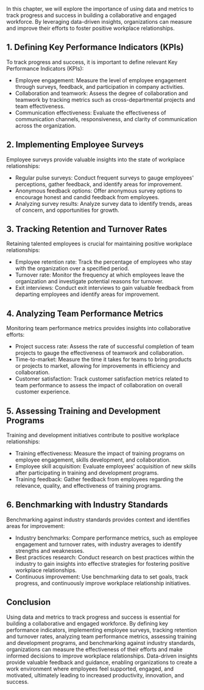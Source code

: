 
In this chapter, we will explore the importance of using data and metrics to track progress and success in building a collaborative and engaged workforce. By leveraging data-driven insights, organizations can measure and improve their efforts to foster positive workplace relationships.

**1. Defining Key Performance Indicators (KPIs)**
-------------------------------------------------

To track progress and success, it is important to define relevant Key Performance Indicators (KPIs):

* Employee engagement: Measure the level of employee engagement through surveys, feedback, and participation in company activities.
* Collaboration and teamwork: Assess the degree of collaboration and teamwork by tracking metrics such as cross-departmental projects and team effectiveness.
* Communication effectiveness: Evaluate the effectiveness of communication channels, responsiveness, and clarity of communication across the organization.

**2. Implementing Employee Surveys**
------------------------------------

Employee surveys provide valuable insights into the state of workplace relationships:

* Regular pulse surveys: Conduct frequent surveys to gauge employees' perceptions, gather feedback, and identify areas for improvement.
* Anonymous feedback options: Offer anonymous survey options to encourage honest and candid feedback from employees.
* Analyzing survey results: Analyze survey data to identify trends, areas of concern, and opportunities for growth.

**3. Tracking Retention and Turnover Rates**
--------------------------------------------

Retaining talented employees is crucial for maintaining positive workplace relationships:

* Employee retention rate: Track the percentage of employees who stay with the organization over a specified period.
* Turnover rate: Monitor the frequency at which employees leave the organization and investigate potential reasons for turnover.
* Exit interviews: Conduct exit interviews to gain valuable feedback from departing employees and identify areas for improvement.

**4. Analyzing Team Performance Metrics**
-----------------------------------------

Monitoring team performance metrics provides insights into collaborative efforts:

* Project success rate: Assess the rate of successful completion of team projects to gauge the effectiveness of teamwork and collaboration.
* Time-to-market: Measure the time it takes for teams to bring products or projects to market, allowing for improvements in efficiency and collaboration.
* Customer satisfaction: Track customer satisfaction metrics related to team performance to assess the impact of collaboration on overall customer experience.

**5. Assessing Training and Development Programs**
--------------------------------------------------

Training and development initiatives contribute to positive workplace relationships:

* Training effectiveness: Measure the impact of training programs on employee engagement, skills development, and collaboration.
* Employee skill acquisition: Evaluate employees' acquisition of new skills after participating in training and development programs.
* Training feedback: Gather feedback from employees regarding the relevance, quality, and effectiveness of training programs.

**6. Benchmarking with Industry Standards**
-------------------------------------------

Benchmarking against industry standards provides context and identifies areas for improvement:

* Industry benchmarks: Compare performance metrics, such as employee engagement and turnover rates, with industry averages to identify strengths and weaknesses.
* Best practices research: Conduct research on best practices within the industry to gain insights into effective strategies for fostering positive workplace relationships.
* Continuous improvement: Use benchmarking data to set goals, track progress, and continuously improve workplace relationship initiatives.

**Conclusion**
--------------

Using data and metrics to track progress and success is essential for building a collaborative and engaged workforce. By defining key performance indicators, implementing employee surveys, tracking retention and turnover rates, analyzing team performance metrics, assessing training and development programs, and benchmarking against industry standards, organizations can measure the effectiveness of their efforts and make informed decisions to improve workplace relationships. Data-driven insights provide valuable feedback and guidance, enabling organizations to create a work environment where employees feel supported, engaged, and motivated, ultimately leading to increased productivity, innovation, and success.
